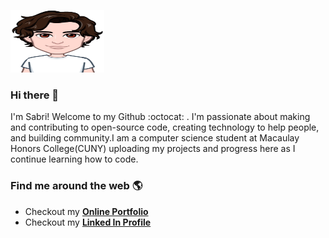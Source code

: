 
<img src="https://github.com/sabrisonmez54/sabrisonmez54/blob/master/avatar.png" alt="Kitten"
	title="A cute kitten" width="150" height="100" />
### Hi there 👋
I'm Sabri! Welcome to my Github :octocat: . I'm passionate about making and contributing to open-source code, creating technology to help people, and building community.I am a computer science student at Macaulay Honors College(CUNY) uploading my projects and progress here as I continue learning how to code.

### Find me around the web 🌎
- Checkout my [**Online Portfolio**](https://sabriumut.com/)
- Checkout my [**Linked In Profile**](https://www.linkedin.com/in/sabrisonmez/)

<!--
**sabrisonmez54/sabrisonmez54** is a ✨ _special_ ✨ repository because its `README.md` (this file) appears on your GitHub profile.

Here are some ideas to get you started:

- 🔭 I’m currently working on ...
- 🌱 I’m currently learning ...
- 👯 I’m looking to collaborate on ...
- 🤔 I’m looking for help with ...
- 💬 Ask me about ...
- 📫 How to reach me: ...
- 😄 Pronouns: ...
- ⚡ Fun fact: ...
-->
